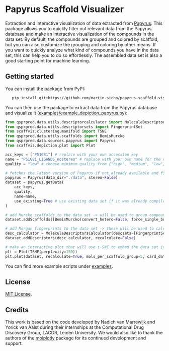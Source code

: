 # Papyrus Scaffold Visualizer

Extraction and interactive visualization of data extracted from [Papyrus](https://chemrxiv.org/engage/chemrxiv/article-details/617aa2467a002162403d71f0). This package allows you to quickly filter out relevant data from the Papyrus database and make an interactive visualization of the compounds in the data set. By default, the compounds are grouped and colored by scaffold, but you can also customize the grouping and coloring by other means. If you want to quickly analyze what kind of compounds you have in the data set, this can help you to do so effortlessly. The assembled data set is also a good starting point for machine learning.


## Getting started

You can install the package from PyPI:

```bash
   pip install git+https://github.com/martin-sicho/papyrus-scaffold-visualizer.git@main
```

You can then use the package to extract data from the Papyrus database and visualize it ([examples/example_depiction_papyrus.py](./examples/example_depiction_papyrus.py)):

```python
from qsprpred.data.utils.descriptorcalculator import MoleculeDescriptorsCalculator
from qsprpred.data.utils.descriptorsets import FingerprintSet
from scaffviz.clustering.manifold import TSNE
from qsprpred.data.utils.scaffolds import BemisMurcko
from qsprpred.data.sources.papyrus import Papyrus
from scaffviz.depiction.plot import Plot

acc_keys = ["P51681"] # replace with your own accession key
name = "P51681_LIGANDS_nostereo" # replace with your own name for the output data set file
quality = "low" # choose minimum quality from {"high", "medium", "low"}

# fetches the latest version of Papyrus if not already available and filters out the relevant data
papyrus = Papyrus(data_dir="./data", stereo=False)
dataset = papyrus.getData(
    acc_keys,
    quality,
    name=name,
    use_existing=True # use existing data set if it was already compiled before
)

# add Murcko scaffolds to the data set -> will be used to group compounds inside the plot
dataset.addScaffolds([BemisMurcko(convert_hetero=False, force_single_bonds=False)])

# add Morgan fingerprints to the data set -> these will be used to calculate the t-SNE embedding in 2D
desc_calculator = MoleculeDescriptorsCalculator(descsets=[FingerprintSet(fingerprint_type="MorganFP", radius=3, nBits=2048)])
dataset.addDescriptors(desc_calculator, recalculate=False)

# make an interactive plot that will use t-SNE to embed the data set in 2D (all available descriptors in the data set will be used)
plt = Plot(TSNE(perplexity=150))
plt.plot(dataset, recalculate=True, mols_per_scaffold_group=5, card_data=["all_doc_ids"], title_data='InChIKey')
```

You can find more example scripts under [examples](./examples).

## License
[MIT License](./LICENSE.md).

## Credits

This work is based on the code developed by Nadieh van Marrewijk and Yorick van Aalst during their internships at the Computational Drug Discovery Group, LACDR, Leiden University. We would also like to thank the authors of the [molplotly](https://github.com/wjm41/molplotly) package for its continued development and support.

